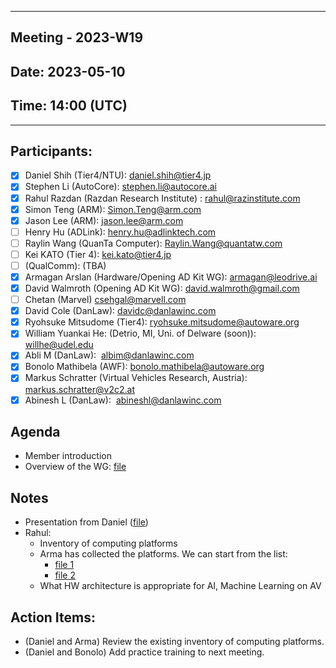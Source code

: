 *** 
## Meeting - 2023-W19
## Date: 2023-05-10
## Time: 14:00 (UTC)
***

## Participants:
* [x] Daniel Shih (Tier4/NTU): daniel.shih@tier4.jp
* [x] Stephen Li (AutoCore): stephen.li@autocore.ai
* [x] Rahul Razdan (Razdan Research Institute) : rahul@razinstitute.com 
* [x] Simon Teng (ARM): Simon.Teng@arm.com
* [x] Jason Lee (ARM): jason.lee@arm.com
* [ ] Henry Hu (ADLink): henry.hu@adlinktech.com
* [ ] Raylin Wang (QuanTa Computer): Raylin.Wang@quantatw.com
* [ ] Kei KATO (Tier 4): kei.kato@tier4.jp
* [ ] (QualComm): (TBA)
* [x] Armagan Arslan (Hardware/Opening AD Kit WG): [armagan@leodrive.ai](mailto:armagan@leodrive.ai)
* [x] David Walmroth (Opening AD Kit WG): david.walmroth@gmail.com
* [ ] Chetan (Marvel) csehgal@marvell.com
* [x] David Cole (DanLaw): davidc@danlawinc.com
* [x] Ryohsuke Mitsudome (Tier4): [ryohsuke.mitsudome@autoware.org](mailto:ryohsuke.mitsudome@autoware.org)
* [x] William Yuankai He: (Detrio, MI, Uni. of Delware (soon)): [willhe@udel.edu](mailto:willhe@udel.edu)
* [x] Abli M (DanLaw):  albim@danlawinc.com
* [x] Bonolo Mathibela (AWF): bonolo.mathibela@autoware.org
* [x] Markus Schratter (Virtual Vehicles Research, Austria): markus.schratter@v2c2.at
* [x] Abinesh L (DanLaw):  abineshl@danlawinc.com

## Agenda
* Member introduction
* Overview of the WG: [file](ReferenceDesignWG-Kickoff-20230510.pptx)

## Notes
* Presentation from Daniel ([file](ReferenceDesignWG-Kickoff-20230510.pptx))
* Rahul:
	* Inventory of computing platforms
	* Arma has collected the platforms. We can start from the list: 
		* [file 1](https://drive.google.com/open?id=1d3PjkqIypyrm0xwk_AYRP0EGApPxnSw6&authuser=armagan%40leodrive.ai&usp=drive_fs)
		* [file 2](https://docs.google.com/document/d/1Q2hRkJ1y_smtogIYb0sQdOyot-01UpZV3DlGyGU1-Gs/edit)
	* What HW architecture is appropriate for AI, Machine Learning on AV
## Action Items:
* (Daniel and Arma) Review the existing inventory of computing platforms.
* (Daniel and Bonolo) Add practice training to next meeting.
